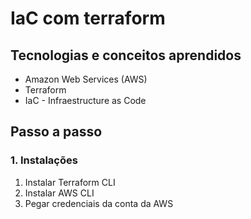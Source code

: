 # IaC com terraform
## Tecnologias e conceitos aprendidos
- Amazon Web Services (AWS)
- Terraform
- IaC - Infraestructure as Code
## Passo a passo
### 1. Instalações
1. Instalar Terraform CLI
2. Instalar AWS CLI
3. Pegar credenciais da conta da AWS